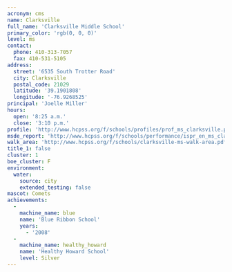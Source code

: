 ```yaml
---
acronym: cms
name: Clarksville
full_name: 'Clarksville Middle School'
primary_color: 'rgb(0, 0, 0)'
level: ms
contact:
  phone: 410-313-7057
  fax: 410-531-5105
address:
  street: '6535 South Trotter Road'
  city: Clarksville
  postal_code: 21029
  latitude: '39.1901808'
  longitude: '-76.9268525'
principal: 'Joelle Miller'
hours:
  open: '8:25 a.m.'
  close: '3:10 p.m.'
profile: 'http://www.hcpss.org/f/schools/profiles/prof_ms_clarksville.pdf'
msde_report: 'http://www.hcpss.org/f/schools/performance/ispr_en_ms_clarksville.pdf'
walk_area: 'http://www.hcpss.org/f/schools/clarksville-ms-walk-area.pdf'
title_1: false
cluster: 1
boe_cluster: F
environment:
  water:
    source: city
    extended_testing: false
mascot: Comets
achievements:
  -
    machine_name: blue
    name: 'Blue Ribbon School'
    years:
      - '2008'
  -
    machine_name: healthy_howard
    name: 'Healthy Howard School'
    level: Silver
---
```

